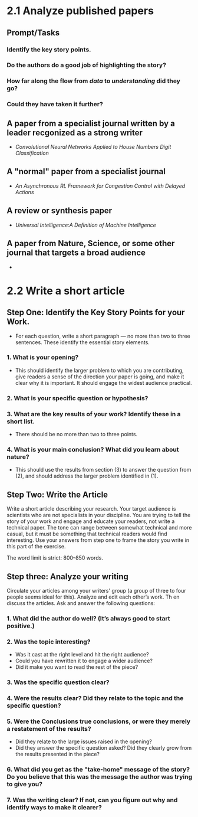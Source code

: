 # 2.1 Analyze published papers
## Prompt/Tasks
### Identify the key story points.
### Do the authors do a good job of highlighting the story?
### How far along the flow from *data* to *understanding* did they go?
### Could they have taken it further? 

## A paper from a specialist journal written by a leader recgonized as a strong writer
 * *Convolutional Neural Networks Applied to House Numbers Digit Classification*

## A "normal" paper from a specialist journal
  * *An Asynchronous RL Framework for Congestion Control with Delayed Actions*

## A review or synthesis paper
  * *Universal Intelligence:A Definition of Machine Intelligence*

## A paper from Nature, Science, or some other journal that targets a broad audience
  * 
  
# 2.2 Write a short article

## Step One: Identify the Key Story Points for your Work.

* For each question, write a short paragraph — no more than two to three sentences. These identify the essential story elements.

### 1. What is your opening? 
  * This should identify the larger problem to which you are contributing, give readers a sense of the direction your paper is going, and make it clear why it is important. It should engage the widest audience practical.

### 2. What is your specific question or hypothesis?

### 3. What are the key results of your work? Identify these in a short list. 
  * There should be no more than two to three points.

### 4. What is your main conclusion? What did you learn about nature? 
  * This should use the results from section (3) to answer the question from (2), and
should address the larger problem identified in (1).

## Step Two: Write the Article

Write a short article describing your research. Your target audience is scientists
who are not specialists in your discipline. You are trying to tell the story of your
work and engage and educate your readers, not write a technical paper. The tone
can range between somewhat technical and more casual, but it must be something
that technical readers would find interesting. Use your answers from step one to
frame the story you write in this part of the exercise.

The word limit is strict: 800–850 words.

## Step three: Analyze your writing

Circulate your articles among your writers' group (a group of three to four people
seems ideal for this). Analyze and edit each other’s work. Th en discuss the articles.
Ask and answer the following questions:

### 1. What did the author do well? (It’s always good to start positive.)

### 2. Was the topic interesting? 
  * Was it cast at the right level and hit the right audience? 
  * Could you have rewritten it to engage a wider audience? 
  * Did it make you want to read the rest of the piece?

### 3. Was the specific question clear?

### 4. Were the results clear? Did they relate to the topic and the specific question?

### 5. Were the Conclusions true conclusions, or were they merely a restatement of the results? 
  * Did they relate to the large issues raised in the opening?
  * Did they answer the specific question asked? Did they clearly grow from the results presented in the piece?

### 6. What did you get as the "take-home" message of the story? Do you believe that this was the message the author was trying to give you?

### 7. Was the writing clear? If not, can you figure out why and identify ways to make it clearer?
